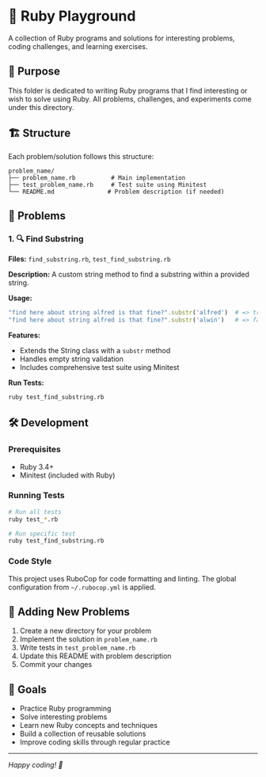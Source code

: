 # 🐍 Ruby Playground

A collection of Ruby programs and solutions for interesting problems, coding challenges, and learning exercises.

## 📁 Purpose

This folder is dedicated to writing Ruby programs that I find interesting or wish to solve using Ruby. All problems, challenges, and experiments come under this directory.

## 🏗️ Structure

Each problem/solution follows this structure:
```
problem_name/
├── problem_name.rb          # Main implementation
├── test_problem_name.rb     # Test suite using Minitest
└── README.md               # Problem description (if needed)
```

## 🚀 Problems

### 1. 🔍 Find Substring
**Files:** `find_substring.rb`, `test_find_substring.rb`

**Description:** A custom string method to find a substring within a provided string.

**Usage:**
```ruby
"find here about string alfred is that fine?".substr('alfred')  # => true
"find here about string alfred is that fine?".substr('alwin')   # => false
```

**Features:**
- Extends the String class with a `substr` method
- Handles empty string validation
- Includes comprehensive test suite using Minitest

**Run Tests:**
```bash
ruby test_find_substring.rb
```

## 🛠️ Development

### Prerequisites
- Ruby 3.4+
- Minitest (included with Ruby)

### Running Tests
```bash
# Run all tests
ruby test_*.rb

# Run specific test
ruby test_find_substring.rb
```

### Code Style
This project uses RuboCop for code formatting and linting. The global configuration from `~/.rubocop.yml` is applied.

## 📝 Adding New Problems

1. Create a new directory for your problem
2. Implement the solution in `problem_name.rb`
3. Write tests in `test_problem_name.rb`
4. Update this README with problem description
5. Commit your changes

## 🎯 Goals

- Practice Ruby programming
- Solve interesting problems
- Learn new Ruby concepts and techniques
- Build a collection of reusable solutions
- Improve coding skills through regular practice

---

*Happy coding! 🎉*
